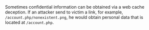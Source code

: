 Sometimes confidential information can be obtained via a web cache deception. If an attacker send to victim a link, for example, `/account.php/nonexistent.png`, he would obtain personal data that is located at `/account.php`.